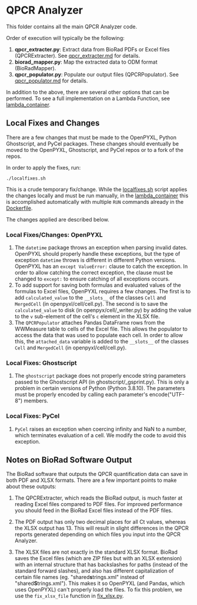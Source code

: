 # QPCR Analyzer

This folder contains all the main QPCR Analyzer code.

Order of execution will typically be the following:

1. **qpcr_extracter.py**: Extract data from BioRad PDFs or Excel files (QPCRExtracter). See [qpcr_extracter.md](qpcr_extracter.md) for details.
2. **biorad_mapper.py**: Map the extracted data to ODM format (BioRadMapper).
3. **qpcr_populator.py**: Populate our output files (QPCRPopulator). See [qpcr_populator.md](qpcr_populator.md) for details.

In addition to the above, there are several other options that can be performed. To see a full implementation on a Lambda Function, see [lambda_container](../lambda_container/).

## Local Fixes and Changes

There are a few changes that must be made to the OpenPYXL, Python Ghostscript, and PyCel packages. These changes should eventually be moved to the OpenPYXL, Ghostscript, and PyCel repos or to a fork of the repos.

In order to apply the fixes, run:

    ./localfixes.sh

This is a crude temporary fix/change. While the [localfixes.sh](localfixes.sh) script applies the changes locally and must be run manually, in the [lambda_container](../lambda_container/) this is accomplished automatically with multiple `RUN` commands already in the [Dockerfile](../lambda_container/source/Dockerfile).

The changes applied are described below.

### Local Fixes/Changes: OpenPYXL

1. The `datetime` package throws an exception when parsing invalid dates. OpenPYXL should properly handle these exceptions, but the type of exception `datetime` throws is different in different Python versions. OpenPYXL has an `except ValueError:` clause to catch the exception. In order to allow catching the correct exception, the clause must be changed to `except:` to ensure catching of all exceptions occurs.
1. To add support for saving both formulas and evaluated values of the formulas to Excel files, OpenPYXL requires a few changes. The first is to add `calculated_value` to the `__slots__` of the classes `Cell` and `MergedCell` (in openpyxl/cell/cell.py). The second is to save the `calculated_value` to disk (in openpyx/cell/_writer.py) by adding the value to the `v` sub-element of the cell's `c` element in the XLSX file.
1. The `QPCRPopulator` attaches Pandas DataFrame rows from the WWMeasure table to cells of the Excel file. This allows the populator to access the data that was used to populate each cell. In order to allow this, the `attached_data` variable is added to the `__slots__` of the classes `Cell` and `MergedCell` (in openpyxl/cell/cell.py).

### Local Fixes: Ghostscript

1. The `ghostscript` package does not properly encode string parameters passed to the Ghostscript API (in ghostscript/_gsprint.py). This is only a problem in certain versions of Python (Python 3.8.10). The parameters must be properly encoded by calling each parameter's encode("UTF-8") members.

### Local Fixes: PyCel

1. `PyCel` raises an exception when coercing infinity and NaN to a number, which terminates evaluation of a cell. We modify the code to avoid this exception.

## Notes on BioRad Software Output

The BioRad software that outputs the QPCR quantification data can save in both PDF and XLSX formats. There are a few important points to make about these outputs:

1. The QPCRExtracter, which reads the BioRad output, is much faster at reading Excel files compared to PDF files. For improved performance you should feed in the BioRad Excel files instead of the PDF files.

1. The PDF output has only two decimal places for all Ct values, whereas the XLSX output has 13. This will result in slight differences in the QPCR reports generated depending on which files you input into the QPCR Analyzer.

1. The XLSX files are not exactly in the standard XLSX format. BioRad saves the Excel files (which are ZIP files but with an XLSX extension) with an internal structure that has backslashes for paths (instead of the standard forward slashes), and also has different capitalization of certain file names (eg. "shared**s**trings.xml" instead of "shared**S**trings.xml"). This makes it so OpenPYXL (and Pandas, which uses OpenPYXL) can't properly load the files. To fix this problem, we use the `fix_xlsx_file` function in [fix_xlsx.py](fix_xlsx.py).
